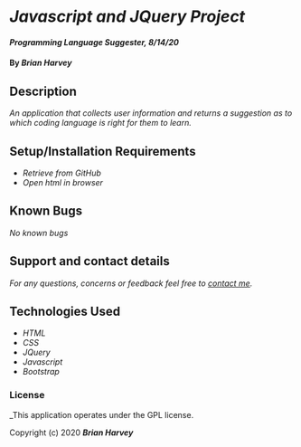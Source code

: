 # _Javascript and JQuery Project_

#### _Programming Language Suggester, 8/14/20_

#### By _Brian Harvey_

## Description

_An application that collects user information and returns a suggestion as to which coding language is right for them to learn._

## Setup/Installation Requirements

* _Retrieve from GitHub_
* _Open html in browser_

## Known Bugs

_No known bugs_

## Support and contact details

_For any questions, concerns or feedback feel free to [contact me](mailto:brian.harv3y@gmail.com)._

## Technologies Used

* _HTML_
* _CSS_
* _JQuery_
* _Javascript_
* _Bootstrap_

### License

_This application operates under the GPL license.

Copyright (c) 2020 **_Brian Harvey_**